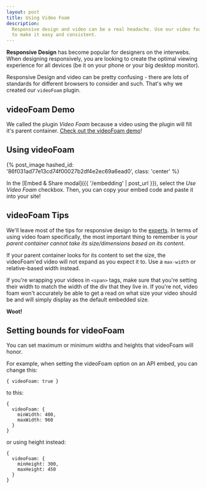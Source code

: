 ```yaml
---
layout: post
title: Using Video Foam
description: 
  Responsive design and video can be a real headache. Use our video foam plugin
  to make it easy and consistent.
---
```


**Responsive Design** has become popular for designers on the interwebs. When 
designing responsively, you are looking to create the optimal viewing experience
for all devices (be it on your phone or your big desktop monitor).

Responsive Design and video can be pretty confusing - there are lots of
standards for different browsers to consider and such. That's why we created
our `videoFoam` plugin.

## videoFoam Demo

We called the plugin *Video Foam* because a video using the plugin will fill
it's parent container. [Check out the videoFoam demo](http://wistia.github.io/demobin/video-foam/)!

## Using videoFoam

{% post_image hashed_id: '86f031ad77e13cd74f00027b2df4e2ec69a6ead0', class: 'center' %}

In the [Embed & Share modal]({{ '/embedding' | post_url }}), select the *Use
Video Foam* checkbox. Then, you can copy your embed code and paste it into your
site!

## videoFoam Tips

We'll leave most of the tips for responsive design to the
[experts](http://davidwalsh.name/design-responsively). In terms of using video
foam specifically, the most important thing to remember is *your parent
container cannot take its size/dimensions based on its content*. 

If your parent container looks for its content to set the size, the
videoFoam'ed video will not expand as you expect it to. Use a `max-width` or
relative-based width instead.

If you're wrapping your videos in `<span>` tags, make sure that you're setting their width to match the width of the div that they live in. If you're not, video foam won't accurately be able to get a read on what size your video should be and will simply display as the default embedded size.

**Woot!**

## Setting bounds for videoFoam

You can set maximum or minimum widths and heights that videoFoam will honor.

For example, when setting the videoFoam option on an API embed, you can change
this:

    { videoFoam: true }

to this:

    {
      videoFoam: {
        minWidth: 400,
        maxWidth: 960
      }
    }

or using height instead:

    {
      videoFoam: {
        minHeight: 300,
        maxHeight: 450
      }
    }

